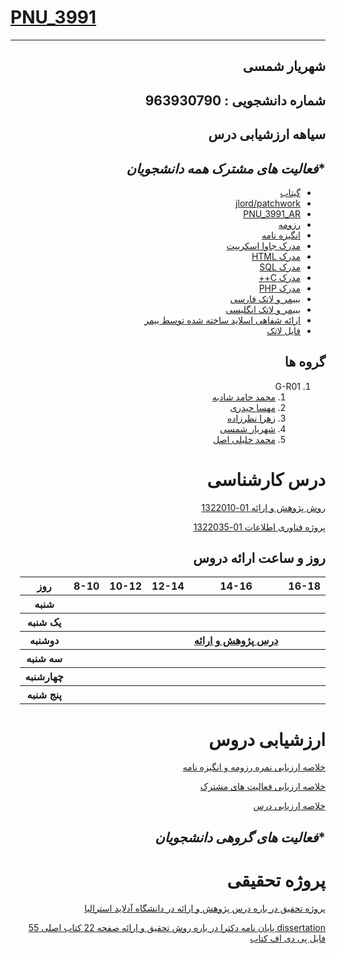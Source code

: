 # [PNU_3991](https://github.com/AliRazavi-edu/PNU_3991#TOC)

<div dir="rtl">
 
 
 ----------------------
 ## شهریار شمسی 
شماره دانشجویی : 963930790
 -----------------------
 ## سیاهه ارزشیابی درس
## **فعالیت های مشترک همه دانشجویان*
- [گیتاب](https://github.com/shin-shamsi/)
- [jlord/patchwork](jloradpatchwork.jpg)
- [PNU_3991_AR](https://github.com/shin-shamsi/PNU_3991_AR)
- [ رزومه](https://shin-shamsi.github.io/)
- [انگیزه نامه](https://shin-shamsi.github.io/sop)
- [مدرک جاوا اسکریپت](js.jpg)
- [مدرک HTML](cert-1014-HTML.jpg)
- [مدرک SQL](sql.jpg)
- [مدرک C++](cert-1051-C++.jpg)
- [مدرک PHP](PHP.jpg)
- [ ببیمر و لاتک فارسی](shin-shamsislide.pdf)
- [ببیمر و لاتک انگلیسی](https://github.com/shin-shamsi/PNU_3991_AR/blob/main/shin-shamsislidevoice.pdf) 
- [ارائه شفاهی اسلاید ساخته شده توسط بیمر ](eraeh.m4v)
- [ فایل لاتک ](shin-shamsi.pdf)

## گروه ها

<a name="G-R01"></a>
1. G-R01
    1. [محمد حامد شادبه](https://github.com/AliRazavi-edu/PNU_3991/tree/master/_BSc/ResearchAndPresentationMethods/1322010_01/31_%D9%85%D8%AD%D9%85%D8%AF%D8%AD%D8%A7%D9%85%D8%AF%20%D8%B4%D8%A7%D8%AF%D8%A8%D9%87)
    2. [مهسا حیدری](https://github.com/AliRazavi-edu/PNU_3991/tree/master/_BSc/ResearchAndPresentationMethods/1322010_01/17_%D9%85%D9%87%D8%B3%D8%A7%20%D8%AD%D9%8A%D8%AF%D8%B1%D9%8A)
    3. [زهرا نظرزاده](https://github.com/AliRazavi-edu/PNU_3991/tree/master/_BSc/ResearchAndPresentationMethods/1322010_01/65_%D8%B2%D9%87%D8%B1%D8%A7%20%D9%86%D8%B8%D8%B1%D8%B2%D8%A7%D8%AF%D9%87)
    4. [شهریار شمسی](https://github.com/AliRazavi-edu/PNU_3991/tree/master/_BSc/ResearchAndPresentationMethods/1322010_01/35_%D8%B4%D9%87%D8%B1%D9%8A%D8%A7%D8%B1%20%D8%B4%D9%85%D8%B3%D9%8A)
    5. [محمد خلیلی اصل](https://github.com/AliRazavi-edu/PNU_3991/tree/master/_BSc/ResearchAndPresentationMethods/1322010_02/18_%D9%85%D8%AD%D9%85%D8%AF%20%D8%AE%D9%84%D9%8A%D9%84%D9%8A%20%D8%A7%D8%B5%D9%84)
# درس کارشناسی
[روش پژوهش و اراِئه 01-1322010](https://github.com/AliRazavi-edu/PNU_3991/tree/master/_BSc/ResearchAndPresentationMethods)

[پروژه فناوری اطلاعات  01-1322035 ](end.jpg)
## روز و ساعت ارائه دروس
<table style="width:100%">
  <tr>
    <th >16-18</th>
    <th >14-16</th>
    <th >12-14</th>
    <th>10-12</th>
    <th>8-10</th>
    <th>روز</th>
  </tr>
  <tr>
    <th ></th>
    <th ></th>
    <th ></th>
    <th></th>
    <th></th>
    <th>شنبه</th>
  </tr>
   <tr>
    <th ></th>
    <th ></th>
    <th></th>
    <th></th>
    <th ></th>
    <th>یک شنبه</th>
  </tr>
   <tr>
     <th ></th>
     <th ><a  href="https://github.com/faeze-qlr/PNU_3991_AR/tree/main/pazhuhesh">درس پژوهش و ارائه</a></th>
     <th></th>
     <th></th>
    <th ></th>   
    <th>دوشنبه</th>
  </tr>
   <tr>
    <th ></th>
    <th ></th>
    <th></th>
    <th></th>
    <th ></th>
    <th>سه شنبه</th>
  </tr>
   <tr>
    <th ></th>
    <th ></th>
    <th></th>
    <th></th>
     <th ></th>
    <th>چهارشنبه</th>
  </tr>
   <tr>
    <th ></th>
     <th ></th>
     <th ></th>
     <th></th>
    <th></th>
    <th>پنج شنبه</th>
  </tr>
</table>

# ارزشیابی دروس
[خلاصه ارزیابی نمره رزومه و انگیزه نامه](ShSh_CV_CheckList_AR_3991.pdf)

[خلاصه ارزیابی فعالیت های مشترک](ShSh_GeneralSection_CheckList_AR_3991.docx.pdf)

[خلاصه ارزیابی درس ](ShSh_ResearchAndPresentationMethods_CheckList_AR_3991.pdf)

## **فعالیت های گروهی دانشجویان*
# پروژه تحقیقی
[پروژه تحقیق در باره درس پژوهش و ارائه در دانشگاه آدلاید استرالیا](adelaiduniversity.pdf)

[dissertation پایان نامه دکترا در باره روش تحقیق و ارائه صفحه 22 کتاب اصلی  55 فایل پی دی اف  کتاب](https://github.com/shin-shamsi/PNU_3991_AR/blob/main/dissertation_final.pdf)



<br>    
    
    
</div>
